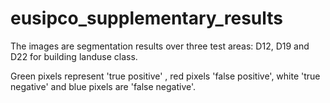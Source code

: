 # eusipco_supplementary_results
The images are segmentation results over three test areas:
D12, D19 and D22 for building landuse class.

Green pixels represent 'true positive' , 
red pixels 'false positive', 
white 'true negative' and blue pixels are 'false negative'.
